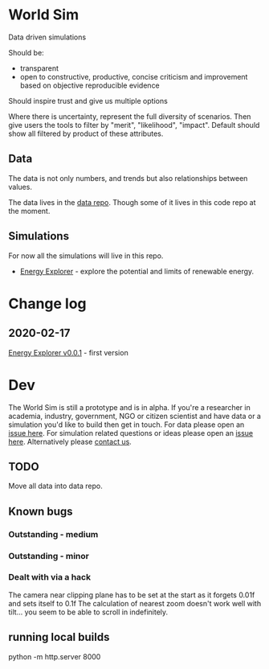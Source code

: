 # World Sim

Data driven simulations

Should be:
* transparent
* open to constructive, productive, concise criticism and improvement based on objective reproducible evidence

Should inspire trust and give us multiple options

Where there is uncertainty, represent the full diversity of scenarios.  Then give users the tools to filter by "merit", "likelihood", "impact".  Default should show all filtered by product of these attributes.

## Data

The data is not only numbers, and trends but also relationships between values.

The data lives in the [data repo](https://github.com/TheWorldSim/world-sim-data).  Though some of it lives in this code repo at the moment.


## Simulations

For now all the simulations will live in this repo.

* [Energy Explorer](https://theworldsim.org/sims/energy-explorer) - explore the potential and limits of renewable energy.


# Change log

## 2020-02-17
[Energy Explorer v0.0.1](https://theworldsim.org/sims/energy-explorer/v0.0.1) - first version

# Dev

The World Sim is still a prototype and is in alpha.  If you're a researcher in academia, industry, government, NGO or citizen scientist and have data or a simulation you'd like to build then get in touch.  For data please open an [issue here](https://github.com/TheWorldSim/world-sim-data/issues).  For simulation related questions or ideas please open an [issue here](https://github.com/TheWorldSim/world-sim/issues).  Alternatively please [contact us](https://theworldsim.org/#help-us-do).

## TODO
Move all data into data repo.

## Known bugs
### Outstanding - medium

### Outstanding - minor

### Dealt with via a hack
The camera near clipping plane has to be set at the start as it forgets 0.01f and sets itself to 0.1f
The calculation of nearest zoom doesn't work well with tilt... you seem to be able to scroll in indefinitely.

## running local builds

python -m http.server 8000
